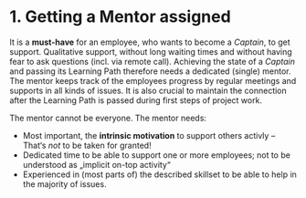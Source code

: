 # 1. Getting a Mentor assigned

It is a **must-have** for an employee, who wants to become a *Captain*, to get support.
Qualitative support, without long waiting times and without having fear to ask questions (incl. via remote call).
Achieving the state of a *Captain* and passing its Learning Path therefore needs a dedicated (single) mentor.
The mentor keeps track of the employees progress by regular meetings and supports in all kinds of issues.
It is also crucial to maintain the connection after the Learning Path is passed during first steps of project work.

The mentor cannot be everyone. The mentor needs:

- Most important, the **intrinsic motivation** to support others activly – That‘s *not* to be taken for granted!
- Dedicated time to be able to support one or more employees; not to be understood as „implicit on-top activity“
- Experienced in (most parts of) the described skillset to be able to help in the majority of issues.
